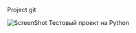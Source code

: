 Project git

![ScreenShot](https://raw.githubusercontent.com/git_test/blob/main/скрин.png)
Тестовый проект на Python


